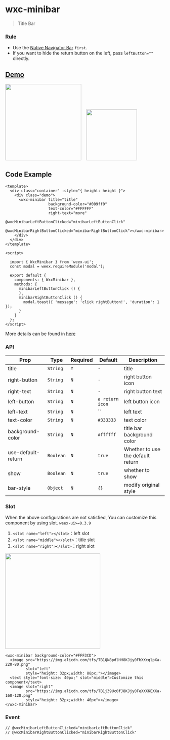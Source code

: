 # wxc-minibar 

> Title Bar

### Rule
- Use the [Native Navigator Bar](https://developer.apple.com/documentation/uikit/uinavigationbar) `first`.
- If you want to hide the return button on the left, pass `leftButton=""` directly. 

## [Demo](https://h5.m.taobao.com/trip/wxc-minibar/index.html?_wx_tpl=https%3A%2F%2Fh5.m.taobao.com%2Ftrip%2Fwxc-minibar%2Fdemo%2Findex.native-min.js)
<img src="https://img.alicdn.com/tfs/TB1IK_TfxPI8KJjSspfXXcCFXXa-750-1334.jpg" width="240"/>&nbsp;&nbsp;&nbsp;&nbsp;<img src="https://img.alicdn.com/tfs/TB1EJY_SpXXXXcmXpXXXXXXXXXX-200-200.png" width="160"/>

## Code Example

```vue
<template>
  <div class="container" :style="{ height: height }">
    <div class="demo">
      <wxc-minibar title="title"
                   background-color="#009ff0"
                   text-color="#FFFFFF"
                   right-text="more"
                   @wxcMinibarLeftButtonClicked="minibarLeftButtonClick"
                   @wxcMinibarRightButtonClicked="minibarRightButtonClick"></wxc-minibar>
    </div>
  </div>
</template>

<script>

  import { WxcMinibar } from 'weex-ui';
  const modal = weex.requireModule('modal');

  export default {
    components: { WxcMinibar },
    methods: {
      minibarLeftButtonClick () {
      },
      minibarRightButtonClick () {
        modal.toast({ 'message': 'click rightButton!', 'duration': 1 });
      }
    }
  };
</script>
```

More details can be found in [here](https://github.com/apache/incubator-weex-ui/blob/master/example/minibar/index.vue)


### API

| Prop | Type | Required | Default | Description |
|-------------|------------|--------|-----|-----|
| title | `String` |`Y`| `-` |title|
| right-button | `String` |`N`| `-` | right button icon |
| right-text | `String` |`N`| `-` | right button text |
| left-button | `String` |`N`| `a return icon` |  left button icon |
| left-text | `String` |`N`| `` | left text|
| text-color | `String` |`N`| `#333333` | text color |
| background-color | `String` |`N`| `#ffffff` | title bar background color |
| use-default-return | `Boolean` |`N`| `true` | Whether to use the default return |
| show | `Boolean` | `N`|`true` | whether to show |
| bar-style | `Object` | `N`|`{}` | modify original style |

### Slot
When the above configurations are not satisfied, You can customize this component by using slot.   `weex-ui>=0.3.9`

1. `<slot name="left"></slot>`：left slot
2. `<slot name="middle"></slot>`：title slot
3. `<slot name="right"></slot>`：right slot

<img src="https://img.alicdn.com/tfs/TB1nwLviZrI8KJjy0FhXXbfnpXa-752-114.png" width="300"/>
 
```
<wxc-minibar background-color="#FFF3CD">
  <image src="https://img.alicdn.com/tfs/TB1QN8pdlHH8KJjy0FbXXcqlpXa-220-80.png"
         slot="left"
         style="height: 32px;width: 88px;"></image>
  <text style="font-size: 40px;" slot="middle">Customize this component</text>
  <image slot="right"
         src="https://img.alicdn.com/tfs/TB1j39Uc0fJ8KJjy0FeXXXKEXXa-160-128.png"
         style="height: 32px;width: 40px"></image>
</wxc-minibar>
```


### Event

```
// @wxcMinibarLeftButtonClicked="minibarLeftButtonClick"
// @wxcMinibarRightButtonClicked="minibarRightButtonClick"
```


